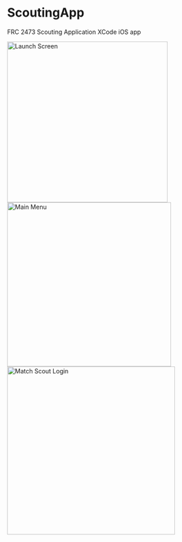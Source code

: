 # ScoutingApp
FRC 2473 Scouting Application
XCode iOS app

<img width="372" alt="Launch Screen" src="https://github.com/R0M-GH/FRCScout/assets/104335810/174f3cb8-1f10-485c-ada6-cdd0d418c223">
<br>
<img width="380" alt="Main Menu" src="https://github.com/R0M-GH/FRCScout/assets/104335810/ef90a0c2-cef2-4488-ac6f-87be9efc49aa">
<br>
<img width="389" alt="Match Scout Login" src="https://github.com/R0M-GH/FRCScout/assets/104335810/f06fc53b-cd74-41f0-84ac-4fd71ded2e2a">


